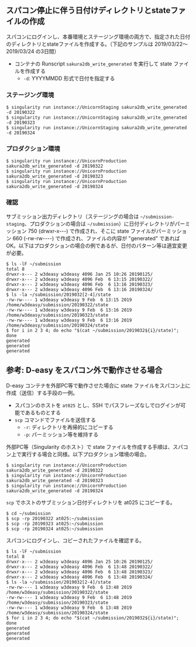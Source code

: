 ## スパコン停止に伴う日付けディレクトリとstateファイルの作成

スパコンにログインし、本番環境とステージング環境の両方で、指定された日付のディレクトリとstateファイルを作成する。（下記のサンプルは 2019/03/22〜2019/03/24 の3日間）

- コンテナの Runscript `sakura2db_write_generated` を実行して state ファイルを作成する
  - `-d`: YYYYMMDD 形式で日付を指定する

### ステージング環境

    $ singularity run instance://UnicornStaging sakura2db_write_generated -d 20190322
    $ singularity run instance://UnicornStaging sakura2db_write_generated -d 20190323
    $ singularity run instance://UnicornStaging sakura2db_write_generated -d 20190324

### プロダクション環境

    $ singularity run instance://UnicornProduction sakura2db_write_generated -d 20190322
    $ singularity run instance://UnicornProduction sakura2db_write_generated -d 20190323
    $ singularity run instance://UnicornProduction sakura2db_write_generated -d 20190324

### 確認

サブミッション出力ディレクトリ（ステージングの場合は `~/submission-staging`、プロダクションの場合は `~/submission`）に日付ディレクトリがパーミッション 750 (drwxr-x---) で作成され、そこに state ファイルがパーミッション 660 (-rw-rw----) で作成され、ファイルの内容が "generated" であれば OK。以下はプロダクションの場合の例であるが、日付のパターン等は適宜変更が必要。

    $ ls -lF ~/submission
    total 8
    drwxr-x--- 2 w3deasy w3deasy 4096 Jan 25 10:26 20190125/
    drwxr-x--- 2 w3deasy w3deasy 4096 Feb  6 13:15 20190322/
    drwxr-x--- 2 w3deasy w3deasy 4096 Feb  6 13:16 20190323/
    drwxr-x--- 2 w3deasy w3deasy 4096 Feb  6 13:16 20190324/
    $ ls -la ~/submission/2019032[2-4]/state
    -rw-rw---- 1 w3deasy w3deasy 9 Feb  6 13:15 2019 /home/w3deasy/submission/20190322/state
    -rw-rw---- 1 w3deasy w3deasy 9 Feb  6 13:16 2019 /home/w3deasy/submission/20190323/state
    -rw-rw---- 1 w3deasy w3deasy 9 Feb  6 13:16 2019 /home/w3deasy/submission/20190324/state
    $ for i in 2 3 4; do echo "$(cat ~/submission/2019032${i}/state)"; done
    generated
    generated
    generated

## 参考: D-easy をスパコン外で動作させる場合

D-easy コンテナを外部PC等で動作させた場合に state ファイルをスパコン上に作成（送信）する手段の一例。

- スパコンのホストを `at025` とし、SSH でパスフレーズなしでログインが可能であるものとする
- `scp` コマンドでファイルを送信する
    - `-r`: ディレクトリを再帰的にコピーする
    - `-p`: パーミッション等を維持する

外部PC等（Singularity のホスト）で state ファイルを作成する手順は、スパコン上で実行する場合と同様。以下プロダクション環境の場合。

    $ singularity run instance://UnicornProduction sakura2db_write_generated -d 20190322
    $ singularity run instance://UnicornProduction sakura2db_write_generated -d 20190323
    $ singularity run instance://UnicornProduction sakura2db_write_generated -d 20190324

`scp` でホストのサブミッション日付ディレクトリを at025 にコピーする。

    $ cd ~/submission
    $ scp -rp 20190322 at025:~/submission
    $ scp -rp 20190323 at025:~/submission
    $ scp -rp 20190324 at025:~/submission

スパコンにログインし、コピーされたファイルを確認する。

    $ ls -lF ~/submission
    total 8
    drwxr-x--- 2 w3deasy w3deasy 4096 Jan 25 10:26 20190125/
    drwxr-x--- 2 w3deasy w3deasy 4096 Feb  6 13:48 20190322/
    drwxr-x--- 2 w3deasy w3deasy 4096 Feb  6 13:48 20190323/
    drwxr-x--- 2 w3deasy w3deasy 4096 Feb  6 13:48 20190324/
    $ ls -la ~/submission/2019032[2-4]/state
    -rw-rw---- 1 w3deasy w3deasy 9 Feb  6 13:48 2019 /home/w3deasy/submission/20190322/state
    -rw-rw---- 1 w3deasy w3deasy 9 Feb  6 13:48 2019 /home/w3deasy/submission/20190323/state
    -rw-rw---- 1 w3deasy w3deasy 9 Feb  6 13:48 2019 /home/w3deasy/submission/20190324/state
    $ for i in 2 3 4; do echo "$(cat ~/submission/2019032${i}/state)"; done
    generated
    generated
    generated